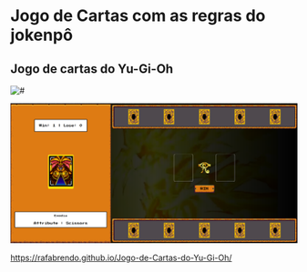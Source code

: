 # Jogo de Cartas com as regras do jokenpô

## Jogo de cartas do Yu-Gi-Oh

<img src="imagens/Gravação-de-tela-de-22-03-2024-16_22_39.gif" alt="#"></img>

<img src="imagens/Captura de tela de 2024-03-22 16-22-28.png" alt="#"></img>

https://rafabrendo.github.io/Jogo-de-Cartas-do-Yu-Gi-Oh/
